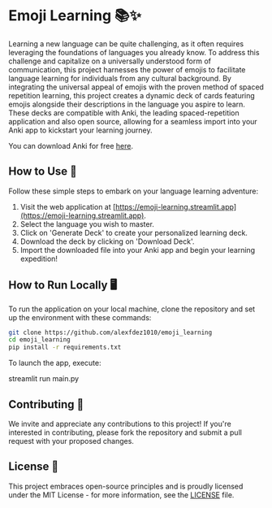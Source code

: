 

# Emoji Learning 📚✨

Learning a new language can be quite challenging, as it often requires leveraging the foundations of languages you already know. To address this challenge and capitalize on a universally understood form of communication, this project harnesses the power of emojis to facilitate language learning for individuals from any cultural background. By integrating the universal appeal of emojis with the proven method of spaced repetition learning, this project creates a dynamic deck of cards featuring emojis alongside their descriptions in the language you aspire to learn. These decks are compatible with Anki, the leading spaced-repetition application and also open source, allowing for a seamless import into your Anki app to kickstart your learning journey.

You can download Anki for free [here](https://apps.ankiweb.net/).

## How to Use 🚀

Follow these simple steps to embark on your language learning adventure:

1. Visit the web application at [https://emoji-learning.streamlit.app](https://emoji-learning.streamlit.app).
2. Select the language you wish to master.
3. Click on 'Generate Deck' to create your personalized learning deck.
4. Download the deck by clicking on 'Download Deck'.
5. Import the downloaded file into your Anki app and begin your learning expedition!

## How to Run Locally 🖥️

To run the application on your local machine, clone the repository and set up the environment with these commands:

```bash
git clone https://github.com/alexfdez1010/emoji_learning
cd emoji_learning
pip install -r requirements.txt
```

To launch the app, execute:

streamlit run main.py

## Contributing 🤝

We invite and appreciate any contributions to this project! If you're interested in contributing, please fork the repository and submit a pull request with your proposed changes.

## License 📝

This project embraces open-source principles and is proudly licensed under the MIT License - for more information, see the [LICENSE](LICENSE) file.